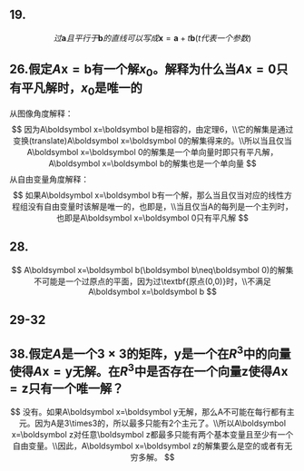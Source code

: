 ## 19.

$$
过\boldsymbol a且平行于\boldsymbol b的直线可以写成\boldsymbol x=\boldsymbol a+t\boldsymbol b(t代表一个参数)
$$



## 26.假定$A\boldsymbol x=\boldsymbol b$有一个解$x_0$。解释为什么当$A\boldsymbol x=\boldsymbol 0$只有平凡解时，$x_0$是唯一的

从图像角度解释：
$$
因为A\boldsymbol x=\boldsymbol b是相容的，由定理6，\\它的解集是通过变换(translate)A\boldsymbol x=\boldsymbol 0的解集得来的。\\所以当且仅当A\boldsymbol x=\boldsymbol 0的解集是一个单向量时即只有平凡解，A\boldsymbol x=\boldsymbol b的解集也是一个单向量
$$
从自由变量角度解释：
$$
如果A\boldsymbol x=\boldsymbol b有一个解，那么当且仅当对应的线性方程组没有自由变量时该解是唯一的，也即是，\\当且仅当A的每列是一个主列时，也即是A\boldsymbol x=\boldsymbol 0只有平凡解
$$


## 28.

$$
A\boldsymbol x=\boldsymbol b(\boldsymbol b\neq\boldsymbol 0)的解集不可能是一个过原点的平面，因为过\textbf{原点(0,0)}时，\\不满足A\boldsymbol x=\boldsymbol b
$$



## 29-32



## 38.假定$A$是一个$3\times3$的矩阵，$\boldsymbol y$是一个在$R^3$中的向量使得$A\boldsymbol x=\boldsymbol y$无解。在$R^3$中是否存在一个向量$\boldsymbol z$使得$A\boldsymbol x=\boldsymbol z$只有一个唯一解？

$$
没有。如果A\boldsymbol x=\boldsymbol y无解，那么A不可能在每行都有主元。因为A是3\times3的，所以最多只能有2个主元了。\\所以A\boldsymbol x=\boldsymbol z对任意\boldsymbol z都最多只能有两个基本变量且至少有一个自由变量。\\因此，A\boldsymbol x=\boldsymbol z的解集要么是空的或者有无穷多解。
$$









